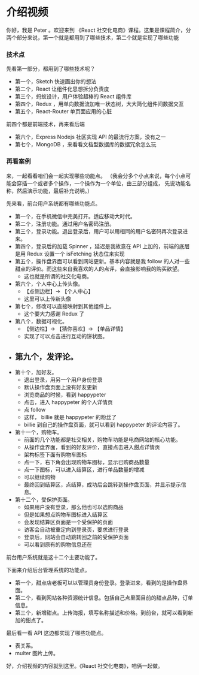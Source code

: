 # 介绍视频

你好，我是 Peter 。欢迎来到 《React 社交化电商》课程。这集是课程简介，分两个部分来说，第一个就是都用到了哪些技术，第二个就是实现了哪些功能

### 技术点

先看第一部分，都用到了哪些技术呢？

- 第一个，Sketch 快速画出你的想法
- 第二个，React 让组件化思想拆分负责度
- 第三个，蚂蚁设计，用户体验超棒的 React 组件库
- 第四个，Redux ，用单向数据流加唯一状态树，大大简化组件间数据交互
- 第五个，React-Router 单页面应用的心脏

前四个都是前端技术，再来看后端

- 第六个，Express Nodejs 社区实现 API 的最流行方案，没有之一
- 第七个，MongoDB ，来看看文档型数据库的数据冗余怎么玩


### 再看案例

来，一起看看咱们会一起实现哪些功能点。
（我会分多个小点来说，每个小点可能会穿插一个或者多个操作，一个操作为一个单位，由三部分组成，
 先说功能名称，然后演示功能，最后补充说明。）

先来看，前台用户系统都有哪些功能点。

- 第一个，在手机微信中完美打开。适应移动大时代。
- 第二个，注册功能。通过用户名密码注册。
- 第三个，登录功能。退出登录后，用户可以用相同的用户名密码再次登录进来。
- 第四个，登录后的加载 Spinner ，延迟是我故意在 API 上加的，前端的底层是用 Redux 设置一个 isFetching 状态位来实现
- 第五个，操作盘界面可以看到网站更新。基本内容就是我 follow 的人对一些甜点的评价。而这些来自我喜欢的人的点评，会直接影响我的购买欲望。
  - 这也就是所谓的社交化电商。
- 第六个，个人中心上传头像。
  - 【点侧边栏】-> 【个人中心】
  - 这里可以上传新头像
- 第七个，修改可以直接映射到其他组件上。
  - 这个要大力感谢 Redux 了
- 第八个，数据可视化。
  - 【侧边栏】-> 【猜你喜欢】-> 【单品详情】
  - 实现了可以点击进行互动的饼状图。
- 第九个，发评论。
  - 
- 第十个，加好友。
  - 退出登录，用另一个用户身份登录
  - 默认操作盘页面上没有好友更新
  - 浏览商品的时候，看到 happypeter 
  - 点击，进入 happypeter 的个人详情页
  - 点 follow 
  - 这样， billie 就是 happypeter 的粉丝了
  - billie 到自己的操作盘页面，就可以看到 happypeter 的评论内容了。
- 第十一个，购物车。
  - 前面的几个功能都是社交相关，购物车功能是电商网站的核心功能。
  - 从操作盘界面，看到的好友评价，直接点击进入甜点详情页
  - 架构标签下面有购物车图标
  - 点一下，右下角会出现购物车图标，显示已购商品数量
  - 点一下图标，可以进入结算区，进行单品数量的增减
  - 可以继续购物
  - 最终回到结算区，点结算，成功后会跳转到操作盘页面，并显示提示信息。
- 第十二个，受保护页面。
  - 如果用户没有登录，那么他也可以选购商品
  - 但是如果想点购物车图标进入结算区
  - 会发现结算区页面是一个受保护的页面
  - 访客会自动被重定向到登录页，要求进行登录
  - 登录后，网站会自动跳转回之前的受保护页面
  - 可以看到原有的购物信息还在

前台用户系统就是这十二个主要功能了。

下面来介绍后台管理系统的功能点。

- 第一个，甜点店老板可以以管理员身份登录。登录进来，看到的是操作盘界面。
- 第二个，看到网站各种资源统计信息。包括自己点里面目前的甜点品种，订单信息。
- 第三个，新增甜点。上传海报，填写名称描述和价格。到前台，就可以看到新加的甜点了。


最后看一看 API 这边都实现了哪些功能点。

- 表关系。
- multer 图片上传。


好，介绍视频的内容就到这里。《React 社交化电商》，咱俩一起做。